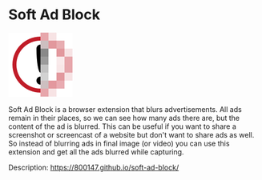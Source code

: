 # Soft Ad Block

![icon](./src/icon.svg)

Soft Ad Block is a browser extension that blurs advertisements. All ads
remain in their places, so we can see how many ads there are, but the
content of the ad is blurred. This can be useful if you want to share a
screenshot or screencast of a website but don't want to share ads as
well. So instead of blurring ads in final image (or video) you can use
this extension and get all the ads blurred while capturing.

Description: <https://800147.github.io/soft-ad-block/>
